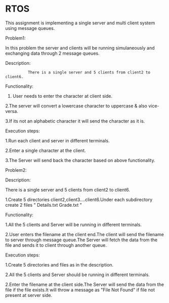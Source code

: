 # RTOS
This assignment is implementing a single server and multi client system using message queues.

Problem1:

In this problem the server and clients will be running simulaneously and exchanging data through 2 message queues.

Description:

              There is a single server and 5 clients from client2 to client6.

Functionality:

1. User needs to enter the character at client side.

2.The server will convert a lowercase character to uppercase & also vice-versa.

3.If its not an alphabetic character it will send the character as it is.

Execution steps:

1.Run each client and server in different terminals.

2.Enter a single character at the client.

3.The Server will send back the character based on above functionality.

Problem2:

Description:

There is a single server and 5 clients from client2 to client6.

1.Create 5 directories client2,client3....client6.Under each subdirectory create 2 files " Details.txt  Grade.txt "

Functionality:

1.All the 5  clients and  Server will be running in different terminals.

2.User enters the filename at the client end.The client will send the filename to server through message queue.The Server will fetch the data from the file and sends it to client through another queue.

Execution steps:

1.Create 5 directories and files as in the description.

2.All the 5  clients and  Server should be running in different terminals.

2.Enter the filename at the client side.The Server will send the data from the file if the file exists.It will throw a message as "File Not Found" if file not present at server side.



